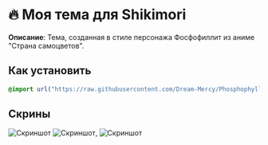 # 🔥 Моя тема для Shikimori  

**Описание**: Тема, созданная в стиле персонажа Фосфофиллит из аниме "Страна самоцветов".  

## Как установить  
```css
@import url("https://raw.githubusercontent.com/Dream-Mercy/Phosphophyllite-theme/main/theme.css");
```

## Скрины  
![Скриншот](https://i.ibb.co/7xF0dnnv/photo-2025-04-23-15-11-43.jpg)
![Скриншот](https://i.ibb.co/d0qsMZ8C/photo-2025-04-23-15-11-33.jpg), 
![Скриншот](https://i.ibb.co/PGZXrVCX/photo-2025-04-23-15-11-40.jpg) 
